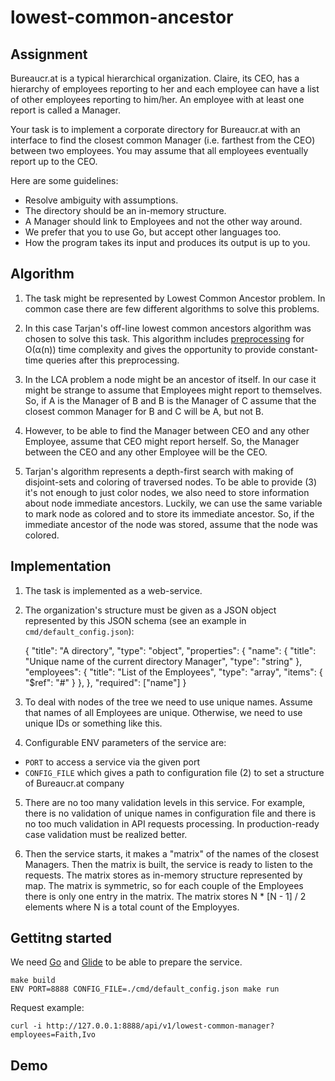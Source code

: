# lowest-common-ancestor

## Assignment 

Bureaucr.at is a typical hierarchical organization. 
Claire, its CEO, has a hierarchy of employees reporting 
to her and each employee can have a list of other employees reporting to him/her. 
An employee with at least one report is called a Manager.

Your task is to implement a corporate directory for Bureaucr.at 
with an interface to find the closest common Manager (i.e. farthest from the CEO) 
between two employees. You may assume that all employees eventually report up to the CEO.

Here are some guidelines:
- Resolve ambiguity with assumptions.
- The directory should be an in-memory structure.
- A Manager should link to Employees and not the other way around.
- We prefer that you to use Go, but accept other languages too.
- How the program takes its input and produces its output is up to you.

## Algorithm 

1. The task might be represented by Lowest Common Ancestor problem.
In common case there are few different algorithms to solve this problems.

2. In this case Tarjan's off-line lowest common ancestors algorithm was chosen 
to solve this task. This algorithm includes [preprocessing](http://dl.acm.org/citation.cfm?id=321884) for O(α(n)) time complexity 
and gives the opportunity to provide constant-time queries after this preprocessing.

3. In the LCA problem a node might be an ancestor of itself. In our case it might be strange
to assume that Employees might report to themselves. 
So, if A is the Manager of B and B is the Manager of C assume that the closest common Manager
for B and C will be A, but not B.

4. However, to be able to find the Manager between CEO and any other Employee, 
assume that CEO might report herself. 
So, the Manager between the CEO and any other Employee will be the CEO.

5. Tarjan's algorithm represents a depth-first search with making of disjoint-sets and
coloring of traversed nodes.
To be able to provide (3) it's not enough to just color nodes, we also need to store information
about node immediate ancestors. Luckily, we can use the same variable to mark node as colored 
and to store its immediate ancestor. So, if the immediate ancestor of the node was stored,
assume that the node was colored.

## Implementation

1. The task is implemented as a web-service.

2. The organization's structure must be given as a JSON object represented by this JSON schema 
(see an example in `cmd/default_config.json`):

    
    {
        "title": "A directory",
        "type": "object",
        "properties": {
            "name": {
                "title": "Unique name of the current directory Manager",
                "type": "string"
            },
            "employees": {
                "title": "List of the Employees",
                "type": "array",
                "items": {
                    "$ref": "#"
                }
            },
        },
        "required": ["name"]
    }
    
3. To deal with nodes of the tree we need to use unique names.
Assume that names of all Employees are unique. Otherwise,
we need to use unique IDs or something like this.

4. Configurable ENV parameters of the service are:
- `PORT` to access a service via the given port
- `CONFIG_FILE` which gives a path to configuration file (2) to set a structure of Bureaucr.at company

5. There are no too many validation levels in this service. For example, there is no validation of
unique names in configuration file and there is no too much validation in API requests processing.
In production-ready case validation must be realized better.

6. Then the service starts, it makes a "matrix" of the names of the closest Managers.
Then the matrix is built, the service is ready to listen to the requests.
The matrix stores as in-memory structure represented by map.
The matrix is symmetric, so for each couple of the Employees there is only one entry in the matrix.
The matrix stores N * [N - 1] / 2 elements where N is a total count of the Employyes.

## Gettitng started 

We need [Go](https://golang.org) and [Glide](https://glide.sh) to be able to prepare the service.

    make build
    ENV PORT=8888 CONFIG_FILE=./cmd/default_config.json make run 

Request example:

    curl -i http://127.0.0.1:8888/api/v1/lowest-common-manager?employees=Faith,Ivo

## Demo

